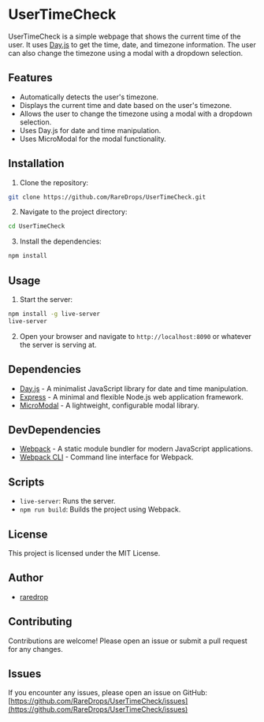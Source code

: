 # UserTimeCheck

UserTimeCheck is a simple webpage that shows the current time of the user. It uses [Day.js](https://day.js.org/) to get the time, date, and timezone information. The user can also change the timezone using a modal with a dropdown selection.

## Features

- Automatically detects the user's timezone.
- Displays the current time and date based on the user's timezone.
- Allows the user to change the timezone using a modal with a dropdown selection.
- Uses Day.js for date and time manipulation.
- Uses MicroModal for the modal functionality.

## Installation

1. Clone the repository:

```bash
git clone https://github.com/RareDrops/UserTimeCheck.git
```

2. Navigate to the project directory:

```bash
cd UserTimeCheck
```

3. Install the dependencies:

```bash
npm install
```

## Usage

1. Start the server:

```bash
npm install -g live-server
live-server
```

2. Open your browser and navigate to `http://localhost:8090` or whatever the server is serving at.

## Dependencies

- [Day.js](https://day.js.org/) - A minimalist JavaScript library for date and time manipulation.
- [Express](https://expressjs.com/) - A minimal and flexible Node.js web application framework.
- [MicroModal](https://micromodal.now.sh/) - A lightweight, configurable modal library.

## DevDependencies

- [Webpack](https://webpack.js.org/) - A static module bundler for modern JavaScript applications.
- [Webpack CLI](https://webpack.js.org/api/cli/) - Command line interface for Webpack.

## Scripts
- `live-server`: Runs the server.
- `npm run build`: Builds the project using Webpack.

## License

This project is licensed under the MIT License.

## Author

- [raredrop](https://github.com/RareDrops)

## Contributing

Contributions are welcome! Please open an issue or submit a pull request for any changes.

## Issues

If you encounter any issues, please open an issue on GitHub: [https://github.com/RareDrops/UserTimeCheck/issues](https://github.com/RareDrops/UserTimeCheck/issues)
